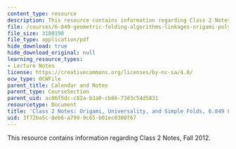 ```yaml
---
content_type: resource
description: This resource contains information regarding Class 2 Notes, Fall 2012.
file: /courses/6-849-geometric-folding-algorithms-linkages-origami-polyhedra-fall-2012/3f72ba5c8eb6a7999c65b01ec0300f67_MIT6_849F12_C02.pdf
file_size: 3180198
file_type: application/pdf
hide_download: true
hide_download_original: null
learning_resource_types:
- Lecture Notes
license: https://creativecommons.org/licenses/by-nc-sa/4.0/
ocw_type: OCWFile
parent_title: Calendar and Notes
parent_type: CourseSection
parent_uid: ac06f5dc-c82a-b3a0-cb86-73d3c54d5831
resourcetype: Document
title: 'Class 2 Notes: Origami, Universality, and Simple Folds, 6.849 Fall 2012'
uid: 3f72ba5c-8eb6-a799-9c65-b01ec0300f67
---
```

This resource contains information regarding Class 2 Notes, Fall 2012.